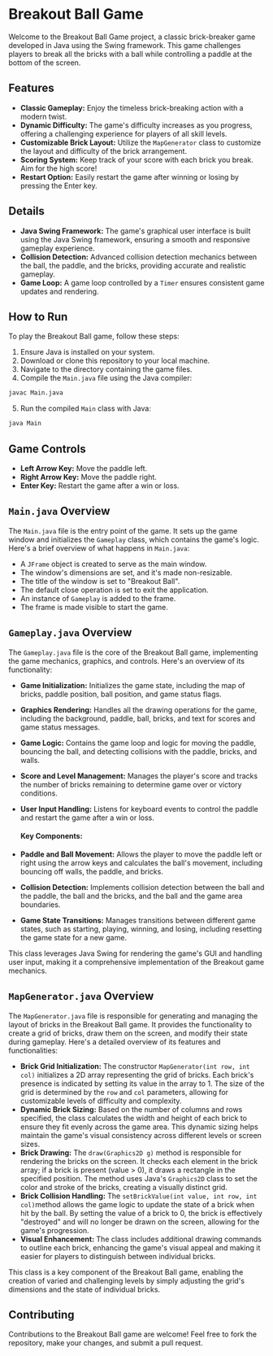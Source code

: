 # Breakout Ball Game
Welcome to the Breakout Ball Game project, a classic brick-breaker game developed in Java using the Swing framework. This game challenges players to break all the bricks with a ball while controlling a paddle at the bottom of the screen.
## Features
* **Classic Gameplay:** Enjoy the timeless brick-breaking action with a modern twist.
* **Dynamic Difficulty:** The game's difficulty increases as you progress, offering a challenging experience for players of all skill levels.
* **Customizable Brick Layout:** Utilize the ```MapGenerator``` class to customize the layout and difficulty of the brick arrangement.
* **Scoring System:** Keep track of your score with each brick you break. Aim for the high score!
* **Restart Option:** Easily restart the game after winning or losing by pressing the Enter key.

## Details
* **Java Swing Framework:** The game's graphical user interface is built using the Java Swing framework, ensuring a smooth and responsive gameplay experience.
* **Collision Detection:** Advanced collision detection mechanics between the ball, the paddle, and the bricks, providing accurate and realistic gameplay.
* **Game Loop:** A game loop controlled by a ```Timer``` ensures consistent game updates and rendering.

## How to Run
To play the Breakout Ball game, follow these steps:

1. Ensure Java is installed on your system.
2. Download or clone this repository to your local machine.
3. Navigate to the directory containing the game files.
4. Compile the ```Main.java``` file using the Java compiler: 
```bash 
javac Main.java 
```
5. Run the compiled ```Main``` class with Java:
```bash
java Main
```

## Game Controls
* **Left Arrow Key:** Move the paddle left.
* **Right Arrow Key:** Move the paddle right.
* **Enter Key:** Restart the game after a win or loss.


## ```Main.java``` Overview
The ```Main.java``` file is the entry point of the game. It sets up the game window and initializes the ```Gameplay``` class, which contains the game's logic. Here's a brief overview of what happens in ```Main.java```:

* A ```JFrame``` object is created to serve as the main window.
* The window's dimensions are set, and it's made non-resizable.
* The title of the window is set to "Breakout Ball".
* The default close operation is set to exit the application.
* An instance of ```Gameplay``` is added to the frame.
* The frame is made visible to start the game.

## ```Gameplay.java``` Overview
The ```Gameplay.java``` file is the core of the Breakout Ball game, implementing the game mechanics, graphics, and controls. Here's an overview of its functionality:

* **Game Initialization:** Initializes the game state, including the map of bricks, paddle position, ball position, and game status flags.
* **Graphics Rendering:** Handles all the drawing operations for the game, including the background, paddle, ball, bricks, and text for scores and game status messages.
* **Game Logic:** Contains the game loop and logic for moving the paddle, bouncing the ball, and detecting collisions with the paddle, bricks, and walls.
* **Score and Level Management:** Manages the player's score and tracks the number of bricks remaining to determine game over or victory conditions.
* **User Input Handling:** Listens for keyboard events to control the paddle and restart the game after a win or loss.

    #### Key Components:

* **Paddle and Ball Movement:** Allows the player to move the paddle left or right using the arrow keys and calculates the ball's movement, including bouncing off walls, the paddle, and bricks.
* **Collision Detection:** Implements collision detection between the ball and the paddle, the ball and the bricks, and the ball and the game area boundaries.
* **Game State Transitions:** Manages transitions between different game states, such as starting, playing, winning, and losing, including resetting the game state for a new game.

This class leverages Java Swing for rendering the game's GUI and handling user input, making it a comprehensive implementation of the Breakout game mechanics.

## ```MapGenerator.java``` Overview
The ```MapGenerator.java``` file is responsible for generating and managing the layout of bricks in the Breakout Ball game. It provides the functionality to create a grid of bricks, draw them on the screen, and modify their state during gameplay. Here's a detailed overview of its features and functionalities:

* **Brick Grid Initialization:** The constructor ```MapGenerator(int row, int col)``` initializes a 2D array representing the grid of bricks. Each brick's presence is indicated by setting its value in the array to 1. The size of the grid is determined by the ```row``` and ```col``` parameters, allowing for customizable levels of difficulty and complexity.
* **Dynamic Brick Sizing:** Based on the number of columns and rows specified, the class calculates the width and height of each brick to ensure they fit evenly across the game area. This dynamic sizing helps maintain the game's visual consistency across different levels or screen sizes.
* **Brick Drawing:** The ```draw(Graphics2D g)``` method is responsible for rendering the bricks on the screen. It checks each element in the brick array; if a brick is present (value > 0), it draws a rectangle in the specified position. The method uses Java's ```Graphics2D``` class to set the color and stroke of the bricks, creating a visually distinct grid.
* **Brick Collision Handling:** The ```setBrickValue(int value, int row, int col)```method allows the game logic to update the state of a brick when hit by the ball. By setting the value of a brick to 0, the brick is effectively "destroyed" and will no longer be drawn on the screen, allowing for the game's progression.
* **Visual Enhancement:** The class includes additional drawing commands to outline each brick, enhancing the game's visual appeal and making it easier for players to distinguish between individual bricks.

This class is a key component of the Breakout Ball game, enabling the creation of varied and challenging levels by simply adjusting the grid's dimensions and the state of individual bricks.
## Contributing
Contributions to the Breakout Ball game are welcome! Feel free to fork the repository, make your changes, and submit a pull request.
